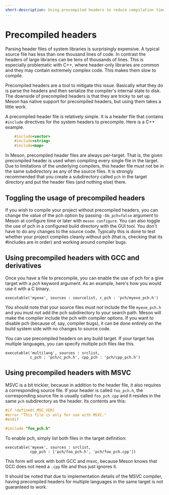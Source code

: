 ```yaml
---
short-description: Using precompiled headers to reduce compilation time
...
```


# Precompiled headers

Parsing header files of system libraries is surprisingly expensive. A
typical source file has less than one thousand lines of code. In
contrast the headers of large libraries can be tens of thousands of
lines. This is especially problematic with C++, where header-only
libraries are common and they may contain extremely complex code. This
makes them slow to compile.

Precompiled headers are a tool to mitigate this issue. Basically what
they do is parse the headers and then serialize the compiler's
internal state to disk. The downside of precompiled headers is that
they are tricky to set up. Meson has native support for precompiled
headers, but using them takes a little work.

A precompiled header file is relatively simple. It is a header file
that contains `#include` directives for the system headers to
precompile. Here is a C++ example.

```cpp
    #include<vector>
    #include<string>
    #include<map>
```

In Meson, precompiled header files are always per-target. That is, the
given precompiled header is used when compiling every single file in
the target. Due to limitations of the underlying compilers, this
header file must not be in the same subdirectory as any of the source
files. It is strongly recommended that you create a subdirectory
called `pch` in the target directory and put the header files (and
nothing else) there.

Toggling the usage of precompiled headers
--

If you wish to compile your project without precompiled headers, you
can change the value of the pch option by passing `-Db_pch=false`
argument to Meson at configure time or later with `meson configure`. You can
also toggle the use of pch in a configured build directory with the
GUI tool. You don't have to do any changes to the source
code. Typically this is done to test whether your project compiles
cleanly without pch (that is, checking that its #includes are in
order) and working around compiler bugs.

Using precompiled headers with GCC and derivatives
--

Once you have a file to precompile, you can enable the use of pch for
a give target with a *pch* keyword argument. As an example, here's how
you would use it with a C binary.

```meson
executable('myexe', sources : sourcelist, c_pch : 'pch/myexe_pch.h')
```

You should note that your source files must _not_ include the file
`myexe_pch.h` and you must _not_ add the pch subdirectory to your
search path. Meson will make the compiler include the pch with
compiler options. If you want to disable pch (because of, say,
compiler bugs), it can be done entirely on the build system side with
no changes to source code.

You can use precompiled headers on any build target. If your target
has multiple languages, you can specify multiple pch files like this.

```meson
executable('multilang', sources : srclist,
           c_pch : 'pch/c_pch.h', cpp_pch : 'pch/cpp_pch.h')
```

Using precompiled headers with MSVC
--

MSVC is a bit trickier, because in addition to the header file, it
also requires a corresponding source file. If your header is called
`foo_pch.h`, the corresponding source file is usually called
`foo_pch.cpp` and it resides in the same `pch` subdirectory as the
header. Its contents are this:

```cpp
#if !defined(_MSC_VER)
#error "This file is only for use with MSVC."
#endif

#include "foo_pch.h"
```

To enable pch, simply list both files in the target definition:

```meson
executable('myexe', sources : srclist,
           cpp_pch : ['pch/foo_pch.h', 'pch/foo_pch.cpp'])
```

This form will work with both GCC and msvc, because Meson knows that
GCC does not need a `.cpp` file and thus just ignores it.

It should be noted that due to implementation details of the MSVC
compiler, having precompiled headers for multiple languages in the
same target is not guaranteed to work.
